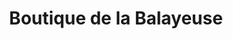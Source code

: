 ---
title: "Boutique de la Balayeuse"
url: /trois-rivieres/boutique-de-la-balayeuse/
shop: Haushaltsgeräte
---